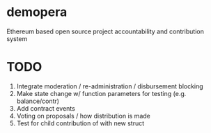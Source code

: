 # demopera
Ethereum based open source project accountability and contribution system


# TODO
1. Integrate moderation / re-administration / disbursement blocking
2. Make state change w/ function parameters for testing (e.g. balance/contr)
3. Add contract events
4. Voting on proposals / how distribution is made
5. Test for child contribution of with new struct
